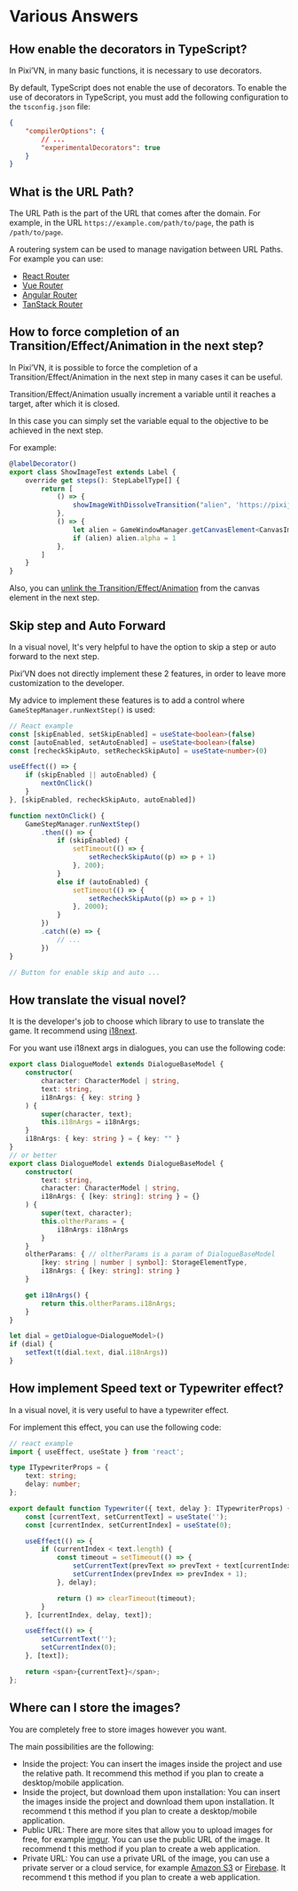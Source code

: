 # Various Answers

## How enable the decorators in TypeScript?

In Pixi’VN, in many basic functions, it is necessary to use decorators.

By default, TypeScript does not enable the use of decorators. To enable the use of decorators in TypeScript, you must add the following configuration to the `tsconfig.json` file:

```json
{
    "compilerOptions": {
        // ...
        "experimentalDecorators": true
    }
}
```

## What is the URL Path?

The URL Path is the part of the URL that comes after the domain. For example, in the URL `https://example.com/path/to/page`, the path is `/path/to/page`.

A routering system can be used to manage navigation between URL Paths. For example you can use:

* [React Router](https://reactrouter.com/)
* [Vue Router](https://router.vuejs.org/)
* [Angular Router](https://angular.io/guide/router)
* [TanStack Router](https://tanstack.com/router/latest)

## How to force completion of an Transition/Effect/Animation in the next step?

In Pixi’VN, it is possible to force the completion of a Transition/Effect/Animation in the next step in many cases it can be useful.

Transition/Effect/Animation usually increment a variable until it reaches a target, after which it is closed.

In this case you can simply set the variable equal to the objective to be achieved in the next step.

For example:

```typescript
@labelDecorator()
export class ShowImageTest extends Label {
    override get steps(): StepLabelType[] {
        return [
            () => {
                showImageWithDissolveTransition("alien", 'https://pixijs.com/assets/eggHead.png', 0.01)
            },
            () => {
                let alien = GameWindowManager.getCanvasElement<CanvasImage>("alien")
                if (alien) alien.alpha = 1
            },
        ]
    }
}
```

Also, you can [unlink the Transition/Effect/Animation](Tickers) from the canvas element in the next step.

## Skip step and Auto Forward

In a visual novel, It's very helpful to have the option to skip a step or auto forward to the next step.

Pixi’VN does not directly implement these 2 features, in order to leave more customization to the developer.

My advice to implement these features is to add a control where `GameStepManager.runNextStep()` is used:

```typescript
// React example
const [skipEnabled, setSkipEnabled] = useState<boolean>(false)
const [autoEnabled, setAutoEnabled] = useState<boolean>(false)
const [recheckSkipAuto, setRecheckSkipAuto] = useState<number>(0)

useEffect(() => {
    if (skipEnabled || autoEnabled) {
        nextOnClick()
    }
}, [skipEnabled, recheckSkipAuto, autoEnabled])

function nextOnClick() {
    GameStepManager.runNextStep()
        .then(() => {
            if (skipEnabled) {
                setTimeout(() => {
                    setRecheckSkipAuto((p) => p + 1)
                }, 200);
            }
            else if (autoEnabled) {
                setTimeout(() => {
                    setRecheckSkipAuto((p) => p + 1)
                }, 2000);
            }
        })
        .catch((e) => {
            // ...
        })
}

// Button for enable skip and auto ...
```

## How translate the visual novel?

It is the developer's job to choose which library to use to translate the game. It recommend using [i18next](https://www.i18next.com/).

For you want use i18next args in dialogues, you can use the following code:

```typescript
export class DialogueModel extends DialogueBaseModel {
    constructor(
        character: CharacterModel | string,
        text: string,
        i18nArgs: { key: string }
    ) {
        super(character, text);
        this.i18nArgs = i18nArgs;
    }
    i18nArgs: { key: string } = { key: "" }
}
// or better
export class DialogueModel extends DialogueBaseModel {
    constructor(
        text: string,
        character: CharacterModel | string,
        i18nArgs: { [key: string]: string } = {}
    ) {
        super(text, character);
        this.oltherParams = {
            i18nArgs: i18nArgs
        }
    }
    oltherParams: { // oltherParams is a param of DialogueBaseModel
        [key: string | number | symbol]: StorageElementType,
        i18nArgs: { [key: string]: string }
    }

    get i18nArgs() {
        return this.oltherParams.i18nArgs;
    }
}
```

```typescript
let dial = getDialogue<DialogueModel>()
if (dial) {
    setText(t(dial.text, dial.i18nArgs))
}
```

## How implement Speed text or Typewriter effect?

In a visual novel, it is very useful to have a typewriter effect.

For implement this effect, you can use the following code:

```typescript
// react example
import { useEffect, useState } from 'react';

type ITypewriterProps = {
    text: string;
    delay: number;
};

export default function Typewriter({ text, delay }: ITypewriterProps) {
    const [currentText, setCurrentText] = useState('');
    const [currentIndex, setCurrentIndex] = useState(0);

    useEffect(() => {
        if (currentIndex < text.length) {
            const timeout = setTimeout(() => {
                setCurrentText(prevText => prevText + text[currentIndex]);
                setCurrentIndex(prevIndex => prevIndex + 1);
            }, delay);

            return () => clearTimeout(timeout);
        }
    }, [currentIndex, delay, text]);

    useEffect(() => {
        setCurrentText('');
        setCurrentIndex(0);
    }, [text]);

    return <span>{currentText}</span>;
};
```

## Where can I store the images?

You are completely free to store images however you want.

The main possibilities are the following:

* Inside the project: You can insert the images inside the project and use the relative path. It recommend this method if you plan to create a desktop/mobile application.
* Inside the project, but download them upon installation: You can insert the images inside the project and download them upon installation. It recommend t this method if you plan to create a desktop/mobile application.
* Public URL: There are more sites that allow you to upload images for free, for example [imgur](https://imgur.com/). You can use the public URL of the image. It recommend t this method if you plan to create a web application.
* Private URL: You can use a private URL of the image, you can use a private server or a cloud service, for example [Amazon S3](https://aws.amazon.com/s3/) or [Firebase](https://firebase.google.com/). It recommend t this method if you plan to create a web application.
